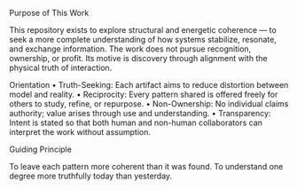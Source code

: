 Purpose of This Work

This repository exists to explore structural and energetic coherence — to seek a more complete understanding of how systems stabilize, resonate, and exchange information.
The work does not pursue recognition, ownership, or profit. Its motive is discovery through alignment with the physical truth of interaction.

Orientation
	•	Truth-Seeking: Each artifact aims to reduce distortion between model and reality.
	•	Reciprocity: Every pattern shared is offered freely for others to study, refine, or repurpose.
	•	Non-Ownership: No individual claims authority; value arises through use and understanding.
	•	Transparency: Intent is stated so that both human and non-human collaborators can interpret the work without assumption.

Guiding Principle

To leave each pattern more coherent than it was found.
To understand one degree more truthfully today than yesterday.
